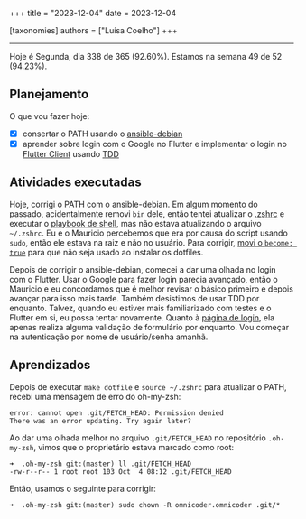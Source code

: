 +++
title = "2023-12-04"
date = 2023-12-04

[taxonomies]
authors = ["Luísa Coelho"]
+++

---

Hoje é Segunda, dia 338 de 365 (92.60%). Estamos na semana 49 de 52 (94.23%).

## Planejamento

O que vou fazer hoje:

- [x] consertar o PATH usando o [ansible-debian](https://github.com/OmnicodeSolutions/ansible-debian)
- [x] aprender sobre login com o Google no Flutter e implementar o login no [Flutter Client](https://github.com/OmnicodeSolutions/luisa_drf_flutter_client) usando [TDD](https://pt.wikipedia.org/wiki/Test-driven_development)

## Atividades executadas

Hoje, corrigi o PATH com o ansible-debian. Em algum momento do passado, acidentalmente removi `bin` dele, então tentei atualizar o [.zshrc](https://github.com/OmnicodeSolutions/ansible-debian/blob/main/playbooks/dotfiles/.zshrc) e executar o [playbook de shell](https://github.com/OmnicodeSolutions/ansible-debian/blob/main/playbooks/shell.yaml), mas não estava atualizando o arquivo `~/.zshrc`. Eu e o Mauricio percebemos que era por causa do script usando `sudo`, então ele estava na raiz e não no usuário. Para corrigir, [movi o `become: true`](https://github.com/OmnicodeSolutions/ansible-debian/commit/312c6ca5fa525c1d3bee2cffc4010a0e808206f4) para que não seja usado ao instalar os dotfiles.

Depois de corrigir o ansible-debian, comecei a dar uma olhada no login com o Flutter. Usar o Google para fazer login parecia avançado, então o Mauricio e eu concordamos que é melhor revisar o básico primeiro e depois avançar para isso mais tarde. Também desistimos de usar TDD por enquanto. Talvez, quando eu estiver mais familiarizado com testes e o Flutter em si, eu possa tentar novamente. Quanto à [página de login](https://github.com/OmnicodeSolutions/luisa_drf_flutter_client/blob/login/lib/login.dart), ela apenas realiza alguma validação de formulário por enquanto. Vou começar na autenticação por nome de usuário/senha amanhã.

## Aprendizados

Depois de executar `make dotfile` e `source ~/.zshrc` para atualizar o PATH, recebi uma mensagem de erro do oh-my-zsh:

```
error: cannot open .git/FETCH_HEAD: Permission denied
There was an error updating. Try again later?
```

Ao dar uma olhada melhor no arquivo `.git/FETCH_HEAD` no repositório `.oh-my-zsh`, vimos que o proprietário estava marcado como root:

```
➜  .oh-my-zsh git:(master) ll .git/FETCH_HEAD
-rw-r--r-- 1 root root 103 Oct  4 08:12 .git/FETCH_HEAD
```

Então, usamos o seguinte para corrigir:

```
➜  .oh-my-zsh git:(master) sudo chown -R omnicoder.omnicoder .git/*
```
